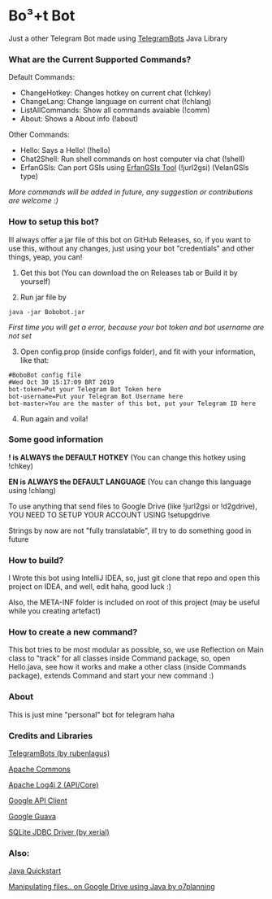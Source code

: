 # Bo³+t Bot

Just a other Telegram Bot made using [TelegramBots](https://github.com/rubenlagus/TelegramBots) Java Library

### What are the Current Supported Commands?

Default Commands:

 - ChangeHotkey: Changes hotkey on current chat (!chkey)
 - ChangeLang: Change language on current chat (!chlang)
 - ListAllCommands: Show all commands avaiable (!comm)
 - About: Shows a About info (!about)
 
Other Commands:

 - Hello: Says a Hello! (!hello)
 - Chat2Shell: Run shell commands on host computer via chat (!shell)
 - ErfanGSIs: Can port GSIs using [ErfanGSIs Tool](https://github.com/GSI-Therapy/ErfanGSIs-VelanGSIs) (!jurl2gsi) (VelanGSIs type)
 
*More commands will be added in future, any suggestion or contributions are welcome :)*

### How to setup this bot?

Ill always offer a jar file of this bot on GitHub Releases, so, if you want to use this, without any changes, just using your bot "credentials" and other things, yeap, you can!

1. Get this bot (You can download the on Releases tab or Build it by yourself)

2. Run jar file by
```
java -jar Bobobot.jar
```

_First time you will get a error, because your bot token and bot username are not set_

3. Open config.prop (inside configs folder), and fit with your information, like that:

```
#BoboBot config file
#Wed Oct 30 15:17:09 BRT 2019
bot-token=Put your Telegram Bot Token here
bot-username=Put your Telegram Bot Username here
bot-master=You are the master of this bot, put your Telegram ID here
```

4. Run again and voila!

### Some good information

**! is ALWAYS the DEFAULT HOTKEY** (You can change this hotkey using !chkey)

**EN is ALWAYS the DEFAULT LANGUAGE** (You can change this language using !chlang)

To use anything that send files to Google Drive (like !jurl2gsi or !d2gdrive), YOU NEED TO SETUP YOUR ACCOUNT USING !setupgdrive

Strings by now are not "fully translatable", ill try to do something good in future

### How to build?

I Wrote this bot using IntelliJ IDEA, so, just git clone that repo and open this project on IDEA, and well, edit haha, good luck :)

Also, the META-INF folder is included on root of this project (may be useful while you creating artefact)

### How to create a new command?

This bot tries to be most modular as possible, so, we use Reflection on Main class to "track" for all classes inside Command package, so, open Hello.java, see how it works and make a other class (inside Commands package), extends Command and start your new command :)

### About

This is just mine "personal" bot for telegram haha

### Credits and Libraries

[TelegramBots (by rubenlagus)](https://github.com/rubenlagus/TelegramBots)

[Apache Commons](https://commons.apache.org/)

[Apache Log4j 2 (API/Core)](https://logging.apache.org/log4j/)

[Google API Client](https://developers.google.com/api-client-library)

[Google Guava](https://github.com/google/guava)

[SQLite JDBC Driver (by xerial)](https://github.com/xerial/sqlite-jdbc)

### Also:

[Java Quickstart](https://developers.google.com/drive/api/v3/quickstart/java)

[Manipulating files.. on Google Drive using Java by o7planning](https://o7planning.org/en/11889/manipulating-files-and-folders-on-google-drive-using-java)

